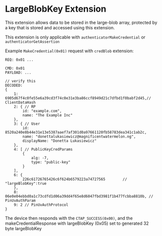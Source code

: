 # LargeBlobKey Extension

This extension allows data to be stored in the large-blob array, protected by a key that is stored and accessed using this extension.

This extension is only applicable with `authenticatorMakeCredential` or `authenticatorGetAssertion` 


Example `MakeCredential(0x01)` request with `credBlob` extension:

```
REQ: 0x01 ...

CMD: 0x01
PAYLOAD: ...

// verify this 
DECODED: 
{
    1: 6905d67f4c0fe55e6a39cd3f74c0e31e3ba86ccf8949d21c7dfbd1f0babf2d45,// ClientDataHash
    2: { // RP
        id: "example.com",
        name: "The Example Inc"
    },
    3: { // User
        id: 8520a240e8b44e31e13e5387aaef7af301d0a97661120fb58783dea341c1ab2c, 
        name: "donettalukasiewicz@magnificentwatermelon.ng",
        displayName: "Donetta Lukasiewicz"
    },
    4: [ // PublicKeyCredParams
        {
            alg: -7,
            type: "public-key"
        }
    ],
    6: {
        226c61726765426c6f624b6579223a74727565        // "largeBlobKey":true
    },
    8: 06e0e04ebbd0a1c73cdfd1d06a39dd4f65e8d6047fbd3981f1b477fcbba8810b, // PinUvAuthParam
    9: 2 // PinUvAuthProtocol
}
```

The device then responds with the `CTAP_SUCCESS(0x00)`, and the makeCredentialResponse with largeBlobKey (0x05) set to generated 32 byte largeBlobKey

